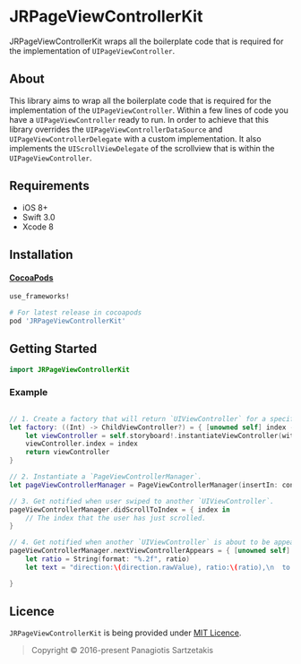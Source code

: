 # JRPageViewControllerKit

JRPageViewControllerKit wraps all the boilerplate code that is required for the implementation of `UIPageViewController`.

## About

This library aims to wrap all the boilerplate code that is required for the implementation of the `UIPageViewController`. Within a few lines of code you have a `UIPageViewController` ready to run. In order to achieve that this library overrides the `UIPageViewControllerDataSource` and `UIPageViewControllerDelegate` with a custom implementation. It also implements the `UIScrollViewDelegate` of the scrollview that is within the `UIPageViewController`.

## Requirements

* iOS 8+
* Swift 3.0
* Xcode 8

## Installation

#### [CocoaPods](http://cocoapods.org)

````ruby
use_frameworks!

# For latest release in cocoapods
pod 'JRPageViewControllerKit'
````

## Getting Started
````swift
import JRPageViewControllerKit
````

### Example

````swift

// 1. Create a factory that will return `UIViewController` for a specific index.
let factory: ((Int) -> ChildViewController?) = { [unowned self] index -> ChildViewController? in
    let viewController = self.storyboard!.instantiateViewController(withIdentifier: "ChildViewController") as! ChildViewController
    viewController.index = index
    return viewController
}

// 2. Instantiate a `PageViewControllerManager`.
let pageViewControllerManager = PageViewControllerManager(insertIn: containerView, inViewController: self, totalPages: 6, viewControllerForIndex: factory)

// 3. Get notified when user swiped to another `UIViewController`.
pageViewControllerManager.didScrollToIndex = { index in
    // The index that the user has just scrolled.
}

// 4. Get notified when another `UIViewController` is about to be appear.
pageViewControllerManager.nextViewControllerAppears = { [unowned self] direction, ratio, destinationIndex in
    let ratio = String(format: "%.2f", ratio)
    let text = "direction:\(direction.rawValue), ratio:\(ratio),\n  to \(destinationIndex)"

}
````

## Licence

```JRPageViewControllerKit``` is being provided under [MIT Licence][MIT].



[MIT]:<https://opensource.org/licenses/MIT>

>Copyright © 2016-present Panagiotis Sartzetakis
